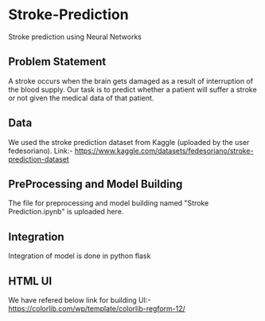 # Stroke-Prediction
Stroke prediction using Neural Networks
## Problem Statement
A stroke occurs when the brain gets damaged as a result of interruption of the blood supply. Our task is to predict whether a patient will suffer a stroke or not given the medical data of that patient.

## Data
We used the stroke prediction dataset from Kaggle (uploaded by the user fedesoriano). Link:- https://www.kaggle.com/datasets/fedesoriano/stroke-prediction-dataset

## PreProcessing and Model Building
The file for preprocessing and model building named "Stroke Prediction.ipynb" is uploaded here.

## Integration
Integration of model is done in python flask

## HTML UI
We have refered below link for building UI:- https://colorlib.com/wp/template/colorlib-regform-12/
